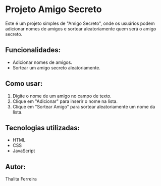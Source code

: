 # Projeto Amigo Secreto

Este é um projeto simples de "Amigo Secreto", onde os usuários podem adicionar nomes de amigos e sortear aleatoriamente quem será o amigo secreto.

## Funcionalidades:
- Adicionar nomes de amigos.
- Sortear um amigo secreto aleatoriamente.

## Como usar:
1. Digite o nome de um amigo no campo de texto.
2. Clique em "Adicionar" para inserir o nome na lista.
3. Clique em "Sortear Amigo" para sortear aleatoriamente um nome da lista.

## Tecnologias utilizadas:
- HTML
- CSS
- JavaScript

## Autor:
Thalita Ferreira
